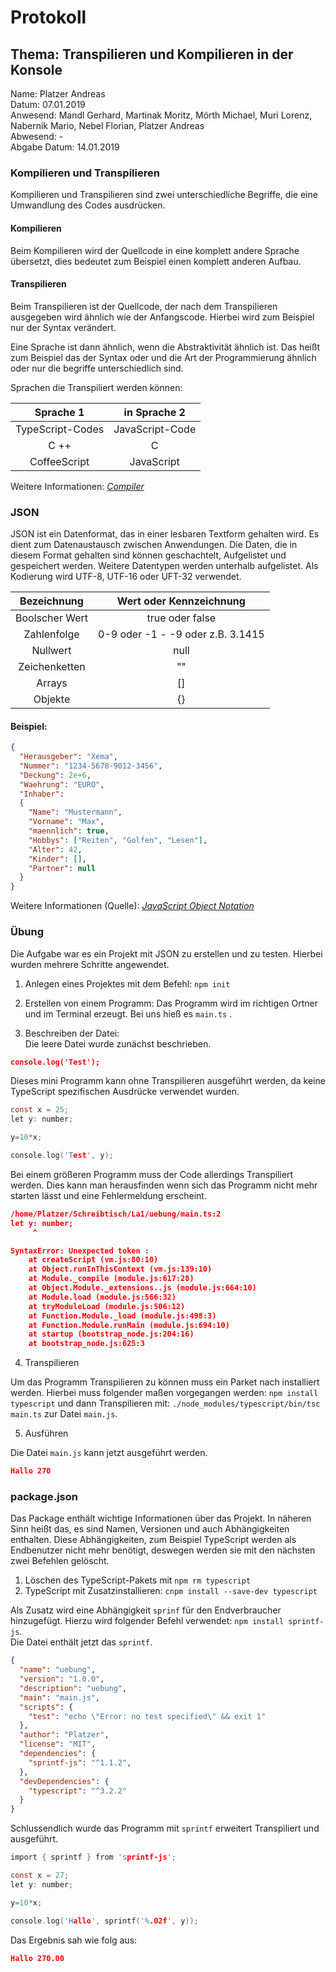 # Protokoll

## Thema: Transpilieren und Kompilieren in der Konsole 
Name: Platzer Andreas <br>
Datum: 07.01.2019 <br>
Anwesend: Mandl Gerhard, Martinak Moritz, Mörth Michael, Muri Lorenz, Nabernik Mario, Nebel Florian, Platzer Andreas <br>
Abwesend: -<br>
Abgabe Datum: 14.01.2019 <br>


### Kompilieren und Transpilieren

Kompilieren und Transpilieren sind zwei unterschiedliche Begriffe, die eine Umwandlung des Codes ausdrücken.
#### Kompilieren
Beim Kompilieren wird der Quellcode in eine komplett andere Sprache übersetzt, dies bedeutet zum Beispiel einen komplett anderen Aufbau.
#### Transpilieren
Beim Transpilieren ist der Quellcode, der nach dem Transpilieren ausgegeben wird ähnlich wie der Anfangscode. Hierbei wird zum Beispiel nur der Syntax verändert.

Eine Sprache ist dann ähnlich, wenn die Abstraktivität ähnlich ist. Das heißt zum Beispiel das der Syntax oder und die Art der Programmierung ähnlich oder nur die begriffe unterschiedlich sind.

Sprachen die Transpiliert werden können:


|  Sprache 1  | in Sprache 2 |
|:------:|:------------:|
| TypeScript-Codes | JavaScript-Code |
| C ++ | C |
| CoffeeScript | JavaScript |


Weitere Informationen:
  *[Compiler]( https://de.wikipedia.org/wiki/Compiler)*

### JSON
JSON ist ein Datenformat, das in einer lesbaren Textform gehalten wird. Es dient zum Datenaustausch zwischen Anwendungen. Die Daten, die in diesem Format gehalten sind können geschachtelt, Aufgelistet und gespeichert werden. Weitere Datentypen werden unterhalb aufgelistet. Als Kodierung wird UTF-8, UTF-16 oder UFT-32 verwendet.

|  Bezeichnung  | Wert oder Kennzeichnung |
|:------:|:------------:|
| Boolscher Wert  | true oder false |
| Zahlenfolge | 0-9 oder -1 - -9 oder z.B. 3.1415 |
| Nullwert | null |
| Zeichenketten | "" |
| Arrays | [] |
| Objekte | {} |

#### Beispiel:

```JSON
{
  "Herausgeber": "Xema",
  "Nummer": "1234-5678-9012-3456",
  "Deckung": 2e+6,
  "Waehrung": "EURO",
  "Inhaber":
  {
    "Name": "Mustermann",
    "Vorname": "Max",
    "maennlich": true,
    "Hobbys": ["Reiten", "Golfen", "Lesen"],
    "Alter": 42,
    "Kinder": [],
    "Partner": null
  }
}
```

Weitere Informationen (Quelle):
  *[JavaScript Object Notation](https://de.wikipedia.org/wiki/JavaScript_Object_Notation)*

### Übung
Die Aufgabe war es ein Projekt mit JSON zu erstellen und zu testen. Hierbei wurden mehrere Schritte angewendet.

1)	Anlegen eines Projektes mit dem Befehl: `npm init`

2)	Erstellen von einem Programm:
   Das Programm wird im richtigen Ortner und im Terminal erzeugt. Bei uns hieß es `main.ts` .
3)	Beschreiben der Datei:<br>
Die leere Datei wurde zunächst beschrieben.
 ```JSON
 console.log('Test');
 ```
Dieses mini Programm kann ohne Transpilieren ausgeführt werden, da keine TypeScript spezifischen Ausdrücke verwendet wurden.


```C
const x = 25;
let y: number;

y=10*x;

console.log('Test', y);
 ```
Bei einem größeren Programm muss der Code allerdings Transpiliert werden. Dies kann man herausfinden wenn sich das Programm nicht mehr starten lässt und eine Fehlermeldung erscheint.


```JSON
/home/Platzer/Schreibtisch/La1/uebung/main.ts:2
let y: number;
     ^

SyntaxError: Unexpected token :
    at createScript (vm.js:80:10)
    at Object.runInThisContext (vm.js:139:10)
    at Module._compile (module.js:617:28)
    at Object.Module._extensions..js (module.js:664:10)
    at Module.load (module.js:566:32)
    at tryModuleLoad (module.js:506:12)
    at Function.Module._load (module.js:498:3)
    at Function.Module.runMain (module.js:694:10)
    at startup (bootstrap_node.js:204:16)
    at bootstrap_node.js:625:3
 ```
 
4)	Transpilieren

Um das Programm Transpilieren zu können muss ein Parket nach installiert werden. Hierbei muss folgender maßen vorgegangen werden:
`npm install typescript` und dann Transpilieren mit: `./node_modules/typescript/bin/tsc main.ts` zur Datei `main.js`.

5) Ausführen

Die Datei `main.js` kann jetzt ausgeführt werden.
```JSON
Hallo 270
```

### package.json

Das Package enthält wichtige Informationen über das Projekt. In näheren Sinn heißt das, es sind Namen, Versionen und auch Abhängigkeiten enthalten. Diese Abhängigkeiten, zum Beispiel TypeScript werden als Endbenutzer nicht mehr benötigt, deswegen werden sie mit den nächsten zwei Befehlen gelöscht.
1) Löschen des TypeScript-Pakets mit `npm rm typescript`
2) TypeScript mit Zusatzinstallieren: `cnpm install --save-dev typescript`


Als Zusatz wird eine Abhängigkeit `sprinf` für den Endverbraucher hinzugefügt. Hierzu wird folgender Befehl verwendet: `npm install sprintf-js`. <br>
Die Datei enthält jetzt das `sprintf`.

```JSON
{
  "name": "uebung",
  "version": "1.0.0",
  "description": "uebung",
  "main": "main.js",
  "scripts": {
    "test": "echo \"Error: no test specified\" && exit 1"
  },
  "author": "Platzer",
  "license": "MIT",
  "dependencies": {
    "sprintf-js": "^1.1.2",
  },
  "devDependencies": {
    "typescript": "^3.2.2"
  }
}
 ```
 Schlussendlich wurde das Programm mit `sprintf` erweitert Transpiliert und ausgeführt.
```C
import { sprintf } from 'sprintf-js';

const x = 27;
let y: number;

y=10*x;

console.log('Hallo', sprintf('%.02f', y));
 ```
Das Ergebnis sah wie folg aus:
```JSON
Hallo 270.00
 ```
